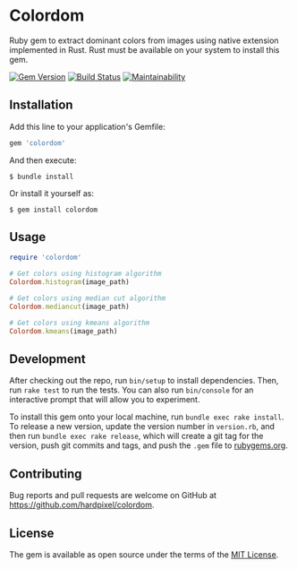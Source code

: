# Colordom

Ruby gem to extract dominant colors from images using native extension implemented in Rust. Rust must be available on your system to install this gem.

[![Gem Version](https://badge.fury.io/rb/colordom.svg)](https://badge.fury.io/rb/colordom)
[![Build Status](https://travis-ci.org/hardpixel/colordom.svg?branch=master)](https://travis-ci.org/hardpixel/colordom)
[![Maintainability](https://api.codeclimate.com/v1/badges/6040c6d79abf2d6e7efb/maintainability)](https://codeclimate.com/github/hardpixel/colordom/maintainability)

## Installation

Add this line to your application's Gemfile:

```ruby
gem 'colordom'
```

And then execute:

    $ bundle install

Or install it yourself as:

    $ gem install colordom

## Usage

```ruby
require 'colordom'

# Get colors using histogram algorithm
Colordom.histogram(image_path)

# Get colors using median cut algorithm
Colordom.mediancut(image_path)

# Get colors using kmeans algorithm
Colordom.kmeans(image_path)
```

## Development

After checking out the repo, run `bin/setup` to install dependencies. Then, run `rake test` to run the tests. You can also run `bin/console` for an interactive prompt that will allow you to experiment.

To install this gem onto your local machine, run `bundle exec rake install`. To release a new version, update the version number in `version.rb`, and then run `bundle exec rake release`, which will create a git tag for the version, push git commits and tags, and push the `.gem` file to [rubygems.org](https://rubygems.org).

## Contributing

Bug reports and pull requests are welcome on GitHub at https://github.com/hardpixel/colordom.


## License

The gem is available as open source under the terms of the [MIT License](https://opensource.org/licenses/MIT).
